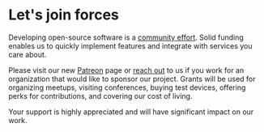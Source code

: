 # Let's join forces

Developing open-source software is a [community effort](https://photoprism.org/downloads/PhotoPrism.pdf).
Solid funding enables us to quickly implement features and integrate with services you care about.

Please visit our new [Patreon](https://www.patreon.com/photoprism) page or [reach out](mailto:hello@photoprism.org)
to us if you work for an organization that would like to sponsor our project.
Grants will be used for organizing meetups, visiting conferences, buying test devices,
offering perks for contributions, and covering our cost of living.

Your support is highly appreciated and will have significant impact on our work.